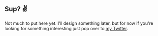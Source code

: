 ## Sup? ✌️

Not much to put here yet. I'll design something later, but for now if you're looking for something interesting just pop over to [my Twitter](https://twitter.com/amnotadev).
